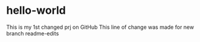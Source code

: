 # hello-world
This is my 1st changed prj on GitHub
This line of change was made for new branch readme-edits
